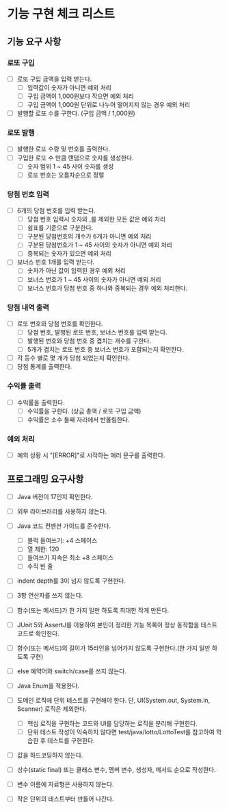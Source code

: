 # 기능 구현 체크 리스트

## 기능 요구 사항

### 로또 구입

- [ ] 로또 구입 금액을 입력 받는다.
    - [ ] 입력값이 숫자가 아니면 예외 처리
    - [ ] 구입 금액이 1,000원보다 작으면 예외 처리
    - [ ] 구입 금액이 1,000원 단위로 나누어 떨어지지 않는 경우 예외 처리
- [ ] 발행할 로또 수를 구한다. (구입 금액 / 1,000원)

### 로또 발행

- [ ] 발행한 로또 수량 및 번호를 출력한다.
- [ ] 구입한 로또 수 만큼 랜덤으로 숫자를 생성한다.
    - [ ] 숫자 범위 1 ~ 45 사이 숫자를 생성
    - [ ] 로또 번호는 오름차순으로 정렬

### 당첨 번호 입력

- [ ] 6개의 당첨 번호를 입력 받는다.
    - [ ] 당첨 번호 입력시 숫자와 ,를 제외한 모든 값은 예외 처리
    - [ ] 쉼표를 기준으로 구분한다.
    - [ ] 구분된 당첨번호의 개수가 6개가 아니면 예외 처리
    - [ ] 구분된 당첨번호가 1 ~ 45 사이의 숫자가 아니면 예외 처리
    - [ ] 중복되는 숫자가 있으면 예외 처리
- [ ] 보너스 번호 1개를 입력 받는다.
    - [ ] 숫자가 아닌 값이 입력된 경우 예외 처리
    - [ ] 보너스 번호가 1 ~ 45 사이의 숫자가 아니면 예외 처리
    - [ ] 보너스 번호가 당첨 번호 중 하나와 중복되는 경우 예외 처리한다.

### 당첨 내역 출력

- [ ] 로또 번호와 당첨 번호를 확인한다.
    - [ ] 당첨 번호, 발행된 로또 번호, 보너스 번호를 입력 받는다.
    - [ ] 발행된 번호와 당첨 번호 중 겹치는 개수를 구한다.
    - [ ] 5개가 겹치는 로또 번호 중 보너스 번호가 포함되는지 확인한다.
- [ ] 각 등수 별로 몇 개가 당첨 되었는지 확인한다.
- [ ] 당첨 통계를 출력한다.

### 수익률 출력

- [ ] 수익률을 출력한다.
    - [ ] 수익률을 구한다. (상금 총액 / 로또 구입 금액)
    - [ ] 수익률은 소수 둘째 자리에서 반올림한다.

### 예외 처리

- [ ] 예외 상황 시 "[ERROR]"로 시작하는 에러 문구를 출력한다.

## 프로그래밍 요구사항

- [ ] Java 버전이 17인지 확인한다.
- [ ] 외부 라이브러리를 사용하지 않는다.
- [ ] Java 코드 컨벤션 가이드를 준수한다.
    - [ ] 블럭 들여쓰기: +4 스페이스
    - [ ] 열 제한: 120
    - [ ] 들여쓰기 지속은 최소 +8 스페이스
    - [ ] 수직 빈 줄
- [ ] indent depth를 3이 넘지 않도록 구현한다.
- [ ] 3항 연산자를 쓰지 않는다.
- [ ] 함수(또는 메서드)가 한 가지 일만 하도록 최대한 작게 만든다.
- [ ] JUnit 5와 AssertJ를 이용하여 본인이 정리한 기능 목록이 정상 동작함을 테스트 코드로 확인한다.

- [ ] 함수(또는 메서드)의 길이가 15라인을 넘어가지 않도록 구현한다.(한 가지 일만 하도록 구현)
- [ ] else 예약어와 switch/case를 쓰지 않는다.
- [ ] Java Enum을 적용한다.
- [ ] 도메인 로직에 단위 테스트를 구현해야 한다. 단, UI(System.out, System.in, Scanner) 로직은 제외한다.
    - [ ] 핵심 로직을 구현하는 코드와 UI를 담당하는 로직을 분리해 구현한다.
    - [ ] 단위 테스트 작성이 익숙하지 않다면 test/java/lotto/LottoTest를 참고하여 학습한 후 테스트를 구현한다.

- [ ] 값을 하드코딩하지 않는다.
- [ ] 상수(static final) 또는 클래스 변수, 멤버 변수, 생성자, 메서드 순으로 작성한다.
- [ ] 변수 이름에 자료형은 사용하지 않는다.
- [ ] 작은 단위의 테스트부터 만들어 나간다.